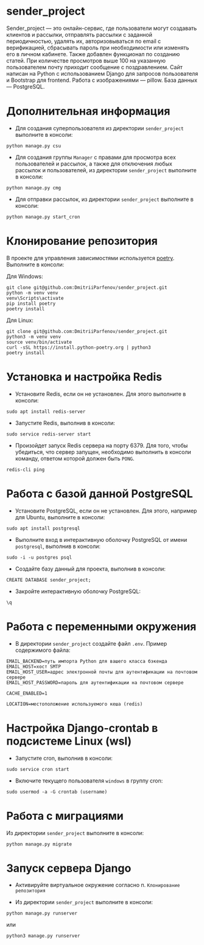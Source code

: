 # sender_project

Sender_project — это онлайн-сервис, где пользователи могут создавать клиентов и рассылки, отправлять рассылки с заданной
периодичностью, удалять их, авторизовываться по email с верификацией, сбрасывать пароль при необходимости или изменять
его в личном кабинете. Также добавлен функционал по созданию статей. При количестве просмотров выше 100 на указанную
пользователем почту приходит сообщение с поздравлением.
Сайт написан на Python с использованием Django для запросов пользователя и Bootstrap для frontend. 
Работа с изображениями — pillow. База данных — PostgreSQL.

# Дополнительная информация

- Для создания суперпользователя из директории `sender_project` выполните в консоли: </br>
```
python manage.py csu
```
- Для создания группы `Manager` с правами для просмотра всех пользователей и рассылок, а также для отключения
любых рассылок и пользователей, из директории `sender_project` выполните в консоли: </br>
```
python manage.py cmg
```
- Для отправки рассылок, из директории `sender_project` выполните в консоли: </br>
```
python manage.py start_cron
```

# Клонирование репозитория

В проекте для управления зависимостями используется [poetry](https://python-poetry.org/). </br>
Выполните в консоли: </br>

Для Windows: </br>
```
git clone git@github.com:DmitriiParfenov/sender_project.git
python -m venv venv
venv\Scripts\activate
pip install poetry
poetry install
```

Для Linux: </br>
```
git clone git@github.com:DmitriiParfenov/sender_project.git
python3 -m venv venv
source venv/bin/activate
curl -sSL https://install.python-poetry.org | python3
poetry install
```
# Установка и настройка Redis

- Установите Redis, если он не установлен. Для этого выполните в консоли:
```
sudo apt install redis-server
``` 
- Запустите Redis, выполнив в консоли:
```
sudo service redis-server start
``` 
- Произойдет запуск Redis сервера на порту 6379. Для того, чтобы убедиться, что сервер запущен, необходимо выполнить
в консоли команду, ответом которой должен быть `PONG`.
```
redis-cli ping
```

# Работа с базой данной PostgreSQL

- Установите PostgreSQL, если он не установлен. Для этого, например для Ubuntu, выполните в консоли:
```
sudo apt install postgresql
```
- Выполните вход в интерактивную оболочку PostgreSQL от имени `postgresql`, выполнив в консоли:
```
sudo -i -u postgres psql
```
- Создайте базу данный для проекта, выполнив в консоли:
```
CREATE DATABASE sender_project;
```
- Закройте интерактивную оболочку PostgreSQL:
```
\q
```

# Работа с переменными окружения

- В директории `sender_project` создайте файл `.env`. Пример содержимого файла:
```
EMAIL_BACKEND=путь импорта Python для вашего класса бэкенда
EMAIL_HOST=хост SMTP
EMAIL_HOST_USER=адрес электронной почты для аутентификации на почтовом сервере
EMAIL_HOST_PASSWORD=пароль для аутентификации на почтовом сервере

CACHE_ENABLED=1

LOCATION=местоположение используемого кеша (redis)
```

# Настройка Django-crontab в подсистеме Linux (wsl)

- Запустите cron, выполнив в консоли:
```
sudo service cron start
``` 
- Включите текущего пользователя `windows` в группу cron:
```
sudo usermod -a -G crontab (username)
```     

# Работа с миграциями

Из директории `sender_project` выполните в консоли: </br>

```
python manage.py migrate
```

# Запуск сервера Django

- Активируйте виртуальное окружение согласно п. `Клонирование репозитория` </br>

- Из  директории `sender_project` выполните в консоли: </br>
```
python manage.py runserver
```  
или 
```
python3 manage.py runserver
```